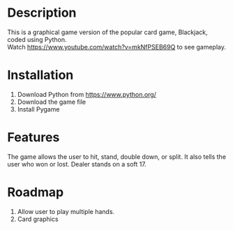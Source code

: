 # Description
This is a graphical game version of the popular card game, Blackjack, coded using Python.  
Watch https://www.youtube.com/watch?v=mkNfPSEB69Q to see gameplay.
# Installation
1) Download Python from https://www.python.org/
2) Download the game file
3) Install Pygame
# Features
The game allows the user to hit, stand, double down, or split. It also tells the user who won or lost. Dealer stands on a soft 17.
# Roadmap
1) Allow user to play multiple hands.
2) Card graphics

